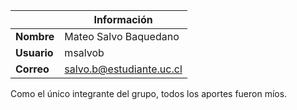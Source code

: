 |  | Información |
|--|--|
| **Nombre** | Mateo Salvo Baquedano |
| **Usuario** | msalvob |
| **Correo** | salvo.b@estudiante.uc.cl |

Como el único integrante del grupo, todos los aportes fueron míos.
